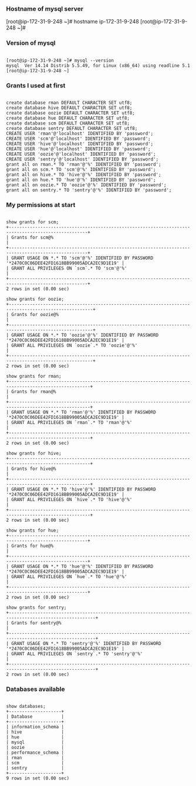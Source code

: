 ### Hostname of mysql server
[root@ip-172-31-9-248 ~]# hostname
ip-172-31-9-248
[root@ip-172-31-9-248 ~]#

### Version of mysql
<pre><code>
[root@ip-172-31-9-248 ~]# mysql --version
mysql  Ver 14.14 Distrib 5.5.49, for Linux (x86_64) using readline 5.1
[root@ip-172-31-9-248 ~]
</code></pre>

### Grants I used at first
<pre><code>
create database rman DEFAULT CHARACTER SET utf8;
create database hive DEFAULT CHARACTER SET utf8;
create database oozie DEFAULT CHARACTER SET utf8;
create database hue DEFAULT CHARACTER SET utf8;
create database scm DEFAULT CHARACTER SET utf8;
create database sentry DEFAULT CHARACTER SET utf8;
CREATE USER 'rman'@'localhost' IDENTIFIED BY 'password';
CREATE USER 'scm'@'localhost' IDENTIFIED BY 'password';
CREATE USER 'hive'@'localhost' IDENTIFIED BY 'password';
CREATE USER 'hue'@'localhost' IDENTIFIED BY 'password';
CREATE USER 'oozie'@'localhost' IDENTIFIED BY 'password';
CREATE USER 'sentry'@'localhost' IDENTIFIED BY 'password';
grant all on rman.* TO 'rman'@'%' IDENTIFIED BY 'password';
grant all on scm.* TO 'scm'@'%' IDENTIFIED BY 'password';
grant all on hive.* TO 'hive'@'%' IDENTIFIED BY 'password';
grant all on hue.* TO 'hue'@'%' IDENTIFIED BY 'password';
grant all on oozie.* TO 'oozie'@'%' IDENTIFIED BY 'password';
grant all on sentry.* TO 'sentry'@'%' IDENTIFIED BY 'password';
</code></pre>

### My permissions at start
<pre><code>
show grants for scm;
+----------------------------------------------------------------------------------------------------+
| Grants for scm@%                                                                                   |
+----------------------------------------------------------------------------------------------------+
| GRANT USAGE ON *.* TO 'scm'@'%' IDENTIFIED BY PASSWORD '*2470C0C06DEE42FD1618BB99005ADCA2EC9D1E19' |
| GRANT ALL PRIVILEGES ON `scm`.* TO 'scm'@'%'                                                       |
+----------------------------------------------------------------------------------------------------+
2 rows in set (0.00 sec)

show grants for oozie;
+------------------------------------------------------------------------------------------------------+
| Grants for oozie@%                                                                                   |
+------------------------------------------------------------------------------------------------------+
| GRANT USAGE ON *.* TO 'oozie'@'%' IDENTIFIED BY PASSWORD '*2470C0C06DEE42FD1618BB99005ADCA2EC9D1E19' |
| GRANT ALL PRIVILEGES ON `oozie`.* TO 'oozie'@'%'                                                     |
+------------------------------------------------------------------------------------------------------+
2 rows in set (0.00 sec)

show grants for rman;
+-----------------------------------------------------------------------------------------------------+
| Grants for rman@%                                                                                   |
+-----------------------------------------------------------------------------------------------------+
| GRANT USAGE ON *.* TO 'rman'@'%' IDENTIFIED BY PASSWORD '*2470C0C06DEE42FD1618BB99005ADCA2EC9D1E19' |
| GRANT ALL PRIVILEGES ON `rman`.* TO 'rman'@'%'                                                      |
+-----------------------------------------------------------------------------------------------------+
2 rows in set (0.00 sec)

show grants for hive;
+-----------------------------------------------------------------------------------------------------+
| Grants for hive@%                                                                                   |
+-----------------------------------------------------------------------------------------------------+
| GRANT USAGE ON *.* TO 'hive'@'%' IDENTIFIED BY PASSWORD '*2470C0C06DEE42FD1618BB99005ADCA2EC9D1E19' |
| GRANT ALL PRIVILEGES ON `hive`.* TO 'hive'@'%'                                                      |
+-----------------------------------------------------------------------------------------------------+
2 rows in set (0.00 sec)

show grants for hue;
+----------------------------------------------------------------------------------------------------+
| Grants for hue@%                                                                                   |
+----------------------------------------------------------------------------------------------------+
| GRANT USAGE ON *.* TO 'hue'@'%' IDENTIFIED BY PASSWORD '*2470C0C06DEE42FD1618BB99005ADCA2EC9D1E19' |
| GRANT ALL PRIVILEGES ON `hue`.* TO 'hue'@'%'                                                       |
+----------------------------------------------------------------------------------------------------+
2 rows in set (0.00 sec)

show grants for sentry;
+-------------------------------------------------------------------------------------------------------+
| Grants for sentry@%                                                                                   |
+-------------------------------------------------------------------------------------------------------+
| GRANT USAGE ON *.* TO 'sentry'@'%' IDENTIFIED BY PASSWORD '*2470C0C06DEE42FD1618BB99005ADCA2EC9D1E19' |
| GRANT ALL PRIVILEGES ON `sentry`.* TO 'sentry'@'%'                                                    |
+-------------------------------------------------------------------------------------------------------+
2 rows in set (0.00 sec)
</code></pre>

### Databases available
<pre><code>
show databases;
+--------------------+
| Database           |
+--------------------+
| information_schema |
| hive               |
| hue                |
| mysql              |
| oozie              |
| performance_schema |
| rman               |
| scm                |
| sentry             |
+--------------------+
9 rows in set (0.00 sec)
</code></pre>
